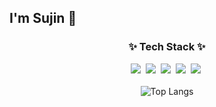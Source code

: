 ## I'm Sujin 👋

<!--내용 부분-->
<h3 align="center">✨ Tech Stack ✨</h3>
<div align="center">
  <img src="https://img.shields.io/badge/unity-20232a.svg?style=for-the-badge&logo=Unity&logoColor=#FFFFFF" />&nbsp
  <img src="https://img.shields.io/badge/c%23-F7DF1E.svg?style=for-the-badge&logo=C%23&logoColor=white" />&nbsp
  <img src="https://img.shields.io/badge/java-E34F26.svg?style=for-the-badge&logo=java&logoColor=white" />&nbsp
  <img src="https://img.shields.io/badge/github-181717?style=for-the-badge&logo=github&logoColor=white"/>&nbsp
  <img src="https://img.shields.io/badge/Android-34A853?style=for-the-badge&logo=android&logoColor=white"/>&nbsp
</div>

 <br>
<div align="center">
  <img src="https://github-readme-stats.vercel.app/api/top-langs/?username=leesujin0319&layout=compact" alt="Top Langs"/>
</div>

<br>
<br>

